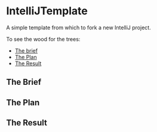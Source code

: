 # IntelliJTemplate
A simple template from which to fork a new IntelliJ project.

To see the wood for the trees:
* [The brief](#the-brief)
* [The Plan](#the-plan)
* [The Result](#the-result)

## The Brief

## The Plan

## The Result
